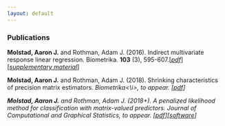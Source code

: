 ```yaml
---
layout: default
---
```

### Publications

**Molstad, Aaron J.** and Rothman, Adam J. (2016). Indirect multivariate response linear regression. Biometrika. **103** (3), 595-607.[[*pdf*](https://academic.oup.com/biomet/article-abstract/103/3/595/1744444/Indirect-multivariate-response-linear-regression?redirectedFrom=fulltext)][[*supplementary material*](pages/IMRLR_Supp.pdf)]

**Molstad, Aaron J.** and Rothman, Adam J. (2018). Shrinking characteristics of precision matrix estimators. <i>Biometrika<\i>, to appear. [[*pdf*](https://arxiv.org/abs/1704.04820)]

**Molstad, Aaron J.**  and Rothman, Adam J. (2018+). A penalized likelihood method for classification with matrix-valued predictors. <i>Journal of Computational and Graphical Statistics</i>, to appear. [[*pdf*](pages/MatrixLDA.pdf)][[*software*](https://cran.r-project.org/web/packages/MatrixLDA/.)]
